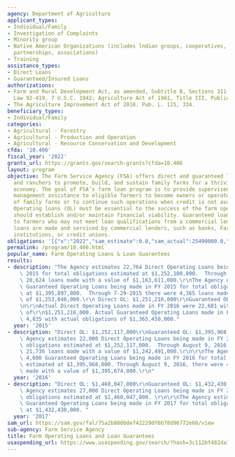 ```yaml
---
agency: Department of Agriculture
applicant_types:
- Individual/Family
- Investigation of Complaints
- Minority group
- Native American Organizations (includes lndian groups, cooperatives, corporations,
  partnerships, associations)
- Training
assistance_types:
- Direct Loans
- Guaranteed/Insured Loans
authorizations:
- Farm and Rural Development Act, as amended, Subtitle B, Sections 311-317, Public
  Law 92-419, 7 U.S.C. 1942; Agriculture Act of 1961, Title III, Public Law 87-128.
- The Agriculture Improvement Act of 2018. Pub. L. 115, 334.
beneficiary_types:
- Individual/Family
categories:
- Agricultural - Forestry
- Agricultural - Production and Operation
- Agricultural - Resource Conservation and Development
cfda: '10.406'
fiscal_year: '2022'
grants_url: https://grants.gov/search-grants?cfda=10.406
layout: program
objective: The Farm Service Agency (FSA) offers direct and guaranteed loans to farmers
  and ranchers to promote, build, and sustain family farms for a thriving agricultural
  economy. The goal of FSA’s farm loan program is to provide supervised credit and
  management assistance to eligible farmers to become owners or operators, or both,
  of family farms or to continue such operations when credit is not available elsewhere.
  Operating loans (OL) must be essential to the success of the farm operation and
  should establish and/or maintain financial viability. Guaranteed loans are available
  to farmers who may not meet loan qualifications from a commercial lender. Guaranteed
  loans are made and serviced by commercial lenders, such as banks, Farm Credit System
  institutions, or credit unions.
obligations: '[{"x":"2022","sam_estimate":0.0,"sam_actual":25490000.0,"usa_spending_actual":0.0},{"x":"2023","sam_estimate":14574000.0,"sam_actual":0.0,"usa_spending_actual":0.0},{"x":"2024","sam_estimate":14574000.0,"sam_actual":0.0,"usa_spending_actual":0.0}]'
permalink: /program/10.406.html
popular_name: Farm Operating Loans & Loan Guarantees
results:
- description: "The Agency estimates 22,764 Direct Operating Loans being made in FY\
    \ 2015 for total obligations estimated at $1,252,100,000.  Through 7-29-2015 there\
    \ 20,624 loans made with a value of $1,163,611,000.\r\nThe Agency estimates 4,848\
    \ Guaranteed Operating Loans being made in FY 2015 for total obligations estimated\
    \ at $1,395,897,000.  Through 7-29-2015 there were 4,365 loans made with a value\
    \ of $1,253,046,000.\r\n Direct OL: $1,251,216,000\r\nGuaranteed OL $1,365,450,000\r\
    \n\r\nActual Direct Operating Loans made in FY 2016 were 22,681 with actual obligations\
    \ of\r\n$1,251,216,000. Actual Guaranteed Operating Loans made in FY 2016 were\
    \ 4,835 with actual obligations of $1,365,450,000."
  year: '2015'
- description: "Direct OL: $1,252,117,000\r\nGuaranteed OL: $1,395,968,000\r\nThe\
    \ Agency estimates 22,000 Direct Operating Loans being made in FY 2016 for total\
    \ obligations estimated at $1,252,117,000.  Through August 9, 2016, there were\
    \ 21,736 loans made with a value of $1,242,491,000.\r\n\r\nThe Agency estimates\
    \ 4,600 Guaranteed Operating Loans being made in FY 2016 for total obligations\
    \ estimated at $1,395,968,000. Through August 9, 2016, there were 4,585 loans\
    \ made with a value of $1,395,674,000.\r\n"
  year: '2016'
- description: "Direct OL: $1,460,047,000\r\nGuaranteed OL: $1,432,430,000\r\nThe\
    \ Agency estimates 27,000 Direct Operating Loans being made in FY 2017 for total\
    \ obligations estimated at $1,460,047,000. \r\n\r\nThe Agency estimates 5,000\
    \ Guaranteed Operating Loans being made in FY 2017 for total obligations estimated\
    \ at $1,432,430,000. "
  year: '2017'
sam_url: https://sam.gov/fal/75a2b880bdef42229df6b78d96772e60/view
sub-agency: Farm Service Agency
title: Farm Operating Loans and Loan Guarantees
usaspending_url: https://www.usaspending.gov/search/?hash=3c112bf482da198f1fd25df601c7b576
---
```

